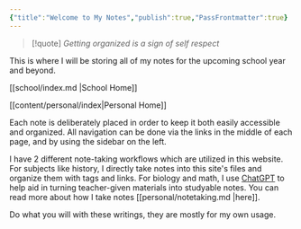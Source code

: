 ```yaml
---
{"title":"Welcome to My Notes","publish":true,"PassFrontmatter":true}
---
```



>[!quote] *Getting organized is a sign of self respect*

This is where I will be storing all of my notes for the upcoming school year and beyond.  

[[school/index.md \|School Home]]

[[content/personal/index\|Personal Home]]

Each note is deliberately placed in order to keep it both easily accessible and organized. All navigation can be done via the links in the middle of each page, and by using the sidebar on the left. 

I have 2 different note-taking workflows which are utilized in this website. For subjects like history, I directly take notes into this site's files and organize them with tags and links. For biology and math, I use [ChatGPT](personal/chatgpt.md) to help aid in turning teacher-given materials into studyable notes. You can read more about how I take notes [[personal/notetaking.md \|here]].

Do what you will with these writings, they are mostly for my own usage. 
